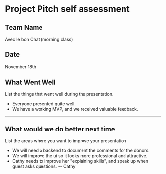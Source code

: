 # Project Pitch self assessment

## Team Name
Avec le bon Chat (morning class)

## Date
November 18th



## What Went Well
List the things that went well during the presentation.
- Everyone presented quite well.
- We have a working MVP, and we received valuable feedback.

---

## What would we do better next time
List the areas where you want to improve your presentation
- We will need a backend to document the comments for the donors.
- We will improve the ui so it looks more professional and attractive.
- Cathy needs to improve her "explaining skills", and speak up when guest asks questions. -- Cathy
